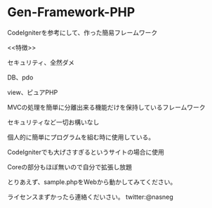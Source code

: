 Gen-Framework-PHP
=================

CodeIgniterを参考にして、作った簡易フレームワーク

<<特徴>>

セキュリティ、全然ダメ

DB、pdo

view、ピュアPHP

MVCの処理を簡単に分離出来る機能だけを保持しているフレームワーク

セキュリティなど一切お構いなし


個人的に簡単にプログラムを組む時に使用している。

CodeIgniterでも大げさすぎるというサイトの場合に使用

Coreの部分もほぼ無いので自分で拡張し放題


とりあえず、sample.phpをWebから動かしてみてください。


ライセンスまずかったら連絡くだいさい。
twitter:@nasneg
